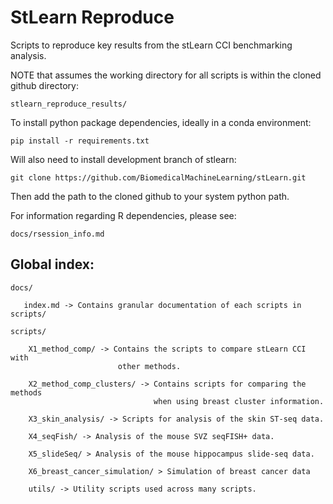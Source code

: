 # StLearn Reproduce
Scripts to reproduce key results from the stLearn CCI benchmarking analysis. 

NOTE that assumes the working directory for all scripts is within the cloned
                                                               github directory:

    stlearn_reproduce_results/

To install python package dependencies, ideally in a conda environment:

    pip install -r requirements.txt
    
Will also need to install development branch of stlearn:

    git clone https://github.com/BiomedicalMachineLearning/stLearn.git

Then add the path to the cloned github to your system python path.

For information regarding R dependencies, please see:

    docs/rsession_info.md

## Global index:

    docs/
       
       index.md -> Contains granular documentation of each scripts in scripts/
       
    scripts/
    
        X1_method_comp/ -> Contains the scripts to compare stLearn CCI with
                            other methods. 
                            
        X2_method_comp_clusters/ -> Contains scripts for comparing the methods 
                                    when using breast cluster information.
        
        X3_skin_analysis/ -> Scripts for analysis of the skin ST-seq data.
              
        X4_seqFish/ -> Analysis of the mouse SVZ seqFISH+ data.
        
        X5_slideSeq/ > Analysis of the mouse hippocampus slide-seq data.

        X6_breast_cancer_simulation/ > Simulation of breast cancer data
              
        utils/ -> Utility scripts used across many scripts.

